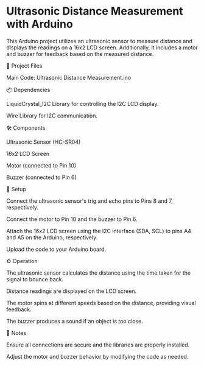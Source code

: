 # Ultrasonic Distance Measurement with Arduino
This Arduino project utilizes an ultrasonic sensor to measure distance and displays the readings on a 16x2 LCD screen. Additionally, it includes a motor and buzzer for feedback based on the measured distance.

📂 Project Files

Main Code: Ultrasonic Distance Measurement.ino

📦 Dependencies

LiquidCrystal_I2C Library for controlling the I2C LCD display.

Wire Library for I2C communication.

🛠️ Components

Ultrasonic Sensor (HC-SR04)

16x2 LCD Screen

Motor (connected to Pin 10)

Buzzer (connected to Pin 6)

🔧 Setup

Connect the ultrasonic sensor's trig and echo pins to Pins 8 and 7, respectively.

Connect the motor to Pin 10 and the buzzer to Pin 6.

Attach the 16x2 LCD screen using the I2C interface (SDA, SCL) to pins A4 and A5 on the Arduino, respectively.

Upload the code to your Arduino board.

⚙️ Operation

The ultrasonic sensor calculates the distance using the time taken for the signal to bounce back.

Distance readings are displayed on the LCD screen.

The motor spins at different speeds based on the distance, providing visual feedback.

The buzzer produces a sound if an object is too close.

📝 Notes

Ensure all connections are secure and the libraries are properly installed.

Adjust the motor and buzzer behavior by modifying the code as needed.


